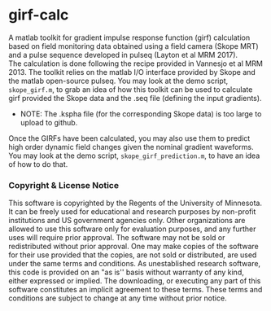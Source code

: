 # girf-calc
A matlab toolkit for gradient impulse response function (girf) calculation based on field monitoring data obtained using a field camera (Skope MRT) and a pulse sequence developed in pulseq (Layton et al MRM 2017).  
The calculation is done following the recipe provided in Vannesjo et al MRM 2013. The toolkit relies on the matlab I/O interface provided by Skope and the matlab open-source pulseq. 
You may look at the demo script, `skope_girf.m`, to grab an idea of how this toolkit can be used to calculate girf provided the Skope data and the .seq file (defining the input gradients). 
* NOTE: The .kspha file (for the corresponding Skope data) is too large to upload to github.

Once the GIRFs have been calculated, you may also use them to predict high order dynamic field changes given the nominal gradient waveforms. You may look at the demo script, `skope_girf_prediction.m`, to have an idea of how to do that. 

### Copyright & License Notice
This software is copyrighted by the Regents of the University of Minnesota. It can be freely used for educational and research purposes by non-profit institutions and US government agencies only. 
Other organizations are allowed to use this software only for evaluation purposes, and any further uses will require prior approval. The software may not be sold or redistributed without prior approval. 
One may make copies of the software for their use provided that the copies, are not sold or distributed, are used under the same terms and conditions. 
As unestablished research software, this code is provided on an "as is'' basis without warranty of any kind, either expressed or implied. 
The downloading, or executing any part of this software constitutes an implicit agreement to these terms. These terms and conditions are subject to change at any time without prior notice.
